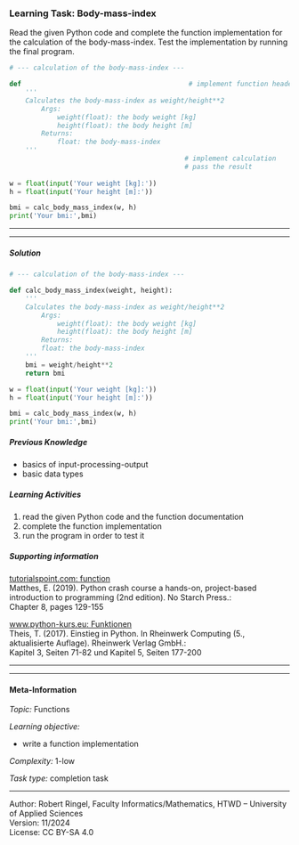 ### Learning Task: Body-mass-index

Read the given Python code and complete the function implementation for the calculation of the body-mass-index.
Test the implementation by running the final program.

``` python
# --- calculation of the body-mass-index ---

def                                          # implement function header
    '''
    Calculates the body-mass-index as weight/height**2
        Args:
            weight(float): the body weight [kg]
            height(float): the body height [m]
        Returns:
            float: the body-mass-index
    '''
                                         	# implement calculation
                                         	# pass the result
	
w = float(input('Your weight [kg]:'))
h = float(input('Your height [m]:'))

bmi = calc_body_mass_index(w, h)
print('Your bmi:',bmi)
```

---------------------------------------
---------------------------------------

##### Solution

``` python
# --- calculation of the body-mass-index ---

def calc_body_mass_index(weight, height):
    '''
    Calculates the body-mass-index as weight/height**2
        Args:
            weight(float): the body weight [kg]
            height(float): the body height [m]
        Returns:
	    float: the body-mass-index
    '''
    bmi = weight/height**2
    return bmi

w = float(input('Your weight [kg]:'))
h = float(input('Your height [m]:'))

bmi = calc_body_mass_index(w, h)
print('Your bmi:',bmi)
```

##### Previous Knowledge

- basics of input-processing-output
- basic data types
  
##### Learning Activities

1) read the given Python code and the function documentation
2) complete the function implementation
3) run the program in order to test it

##### Supporting information

[tutorialspoint.com: function](https://www.tutorialspoint.com/python/python_functions.htm)  
Matthes, E. (2019). Python crash course a hands-on, project-based introduction to programming (2nd edition). No Starch Press.:  
Chapter 8, pages 129-155  

[www.python-kurs.eu: Funktionen](https://www.python-kurs.eu/python3_funktionen.php)  
Theis, T. (2017). Einstieg in Python. In Rheinwerk Computing (5., aktualisierte Auflage). Rheinwerk Verlag GmbH.:   
Kapitel 3, Seiten 71-82 und Kapitel 5, Seiten 177-200

---------------------------------------
---------------------------------------
#### Meta-Information
*Topic:*  Functions 

*Learning objective:*  
- write a function implementation

[//]: # "learning objective: 1-function"
[//]: # "previous knowledge: 2-ipo"

*Complexity:*  1-low 

*Task type:*  completion task 

----
Author: Robert Ringel, Faculty Informatics/Mathematics, HTWD – University of Applied Sciences  
Version: 11/2024            
License: CC BY-SA 4.0
